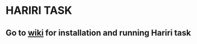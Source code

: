 # HARIRI TASK


## Go to [wiki](https://github.com/Hannah-Savage/HARIRI-Task/wiki) for installation and running Hariri task 
